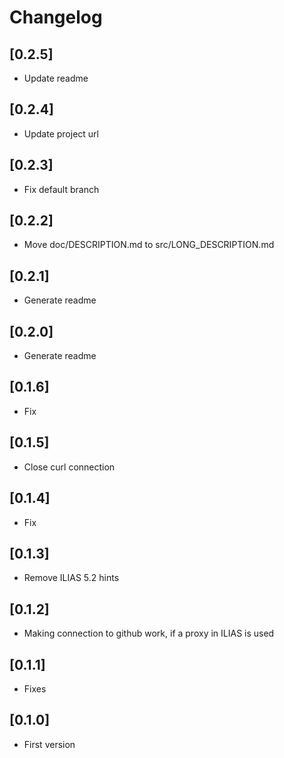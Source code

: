 # Changelog

## [0.2.5]
- Update readme

## [0.2.4]
- Update project url

## [0.2.3]
- Fix default branch

## [0.2.2]
- Move doc/DESCRIPTION.md to src/LONG_DESCRIPTION.md

## [0.2.1]
- Generate readme

## [0.2.0]
- Generate readme

## [0.1.6]
- Fix

## [0.1.5]
- Close curl connection

## [0.1.4]
- Fix

## [0.1.3]
- Remove ILIAS 5.2 hints

## [0.1.2]
- Making connection to github work, if a proxy in ILIAS is used

## [0.1.1]
- Fixes

## [0.1.0]
- First version
